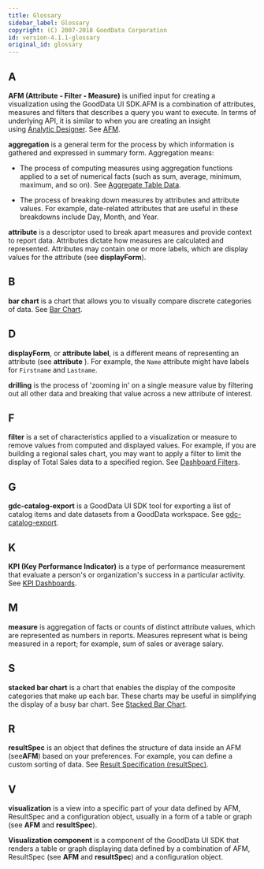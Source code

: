 ```yaml
---
title: Glossary
sidebar_label: Glossary
copyright: (C) 2007-2018 GoodData Corporation
id: version-4.1.1-glossary
original_id: glossary
---
```


## A

**AFM \(Attribute - Filter - Measure\)** is unified input for creating a visualization using the GoodData UI SDK.AFM is a combination of attributes, measures and filters that describes a query you want to execute. In terms of underlying API, it is similar to when you are creating an insight using [Analytic Designer](https://help.gooddata.com/display/doc/Create+an+Insight+with+Analytical+Designer). See [AFM](50_custom__execution.md).

**aggregation** is a general term for the process by which information is gathered and expressed in summary form. Aggregation means:

* The process of computing measures using aggregation functions applied to a set of numerical facts \(such as sum, average, minimum, maximum, and so on\). See [Aggregate Table Data](https://help.gooddata.com/pages/viewpage.action?pageId=86794631#PivotTables-Tabletotals).

* The process of breaking down measures by attributes and attribute values. For example, date-related attributes that are useful in these breakdowns include Day, Month, and Year.

**attribute** is a descriptor used to break apart measures and provide context to report data. Attributes dictate how measures are calculated and represented. Attributes may contain one or more labels, which are display values for the attribute \(see **displayForm**\).

## B

**bar chart** is a chart that allows you to visually compare discrete categories of data. See [Bar Chart](afm_react_components.md#charts).

## D

**displayForm**, or **attribute label**, is a different means of representing an attribute \(see **attribute** \). For example, the `Name` attribute might have labels for `Firstname` and `Lastname`.

**drilling** is the process of 'zooming in' on a single measure value by filtering out all other data and breaking that value across a new attribute of interest.

## F

**filter** is a set of characteristics applied to a visualization or measure to remove values from computed and displayed values. For example, if you are building a regional sales chart, you may want to apply a filter to limit the display of Total Sales data to a specified region. See [Dashboard Filters](https://help.gooddata.com/display/doc/Dashboard+Filters).

## G

**gdc-catalog-export** is a GoodData UI SDK tool for exporting a list of catalog items and date datasets from a GoodData workspace. See [gdc-catalog-export](02_start__catalog_export.md).

## K

**KPI \(Key Performance Indicator\)** is a type of performance measurement that evaluate a person's or organization's success in a particular activity. See [KPI Dashboards](https://help.gooddata.com/display/doc/KPI+Dashboards).

## M

**measure** is aggregation of facts or counts of distinct attribute values, which are represented as numbers in reports. Measures represent what is being measured in a report; for example, sum of sales or average salary.

## S

**stacked bar chart** is a chart that enables the display of the composite categories that make up each bar. These charts may be useful in simplifying the display of a busy bar chart. See [Stacked Bar Chart](https://help.gooddata.com/display/doc/Stacked+Bar+Chart).

## R

**resultSpec** is an object that defines the structure of data inside an AFM \(see**AFM**\) based on your preferences. For example, you can define a custom sorting of data. See [Result Specification \(resultSpec\)](50_custom__result.md).

## V

**visualization** is a view into a specific part of your data defined by AFM, ResultSpec and a configuration object, usually in a form of a table or graph \(see **AFM** and **resultSpec**\).

**Visualization component** is a component of the GoodData UI SDK that renders a table or graph displaying data defined by a combination of AFM, ResultSpec \(see **AFM** and **resultSpec**\) and a configuration object.
